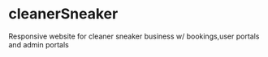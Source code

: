 # cleanerSneaker
Responsive website for cleaner sneaker business w/ bookings,user portals and admin portals
